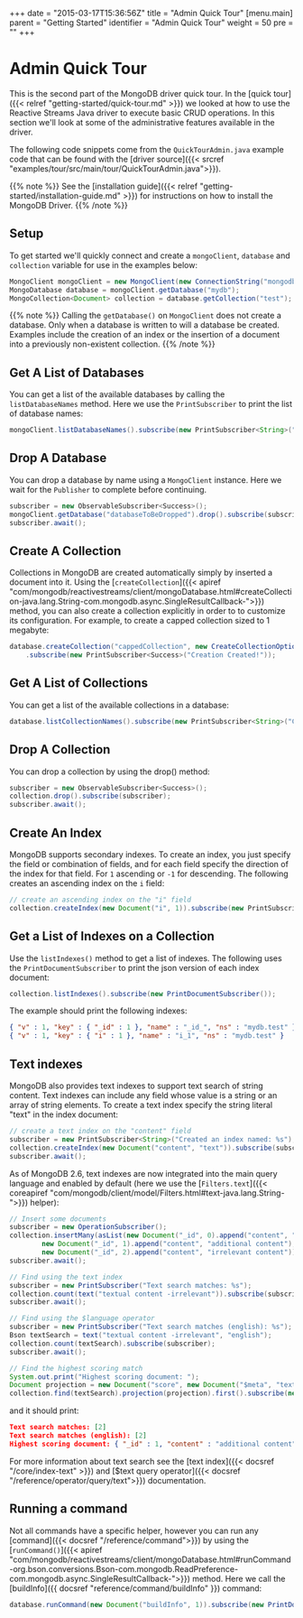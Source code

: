+++
date = "2015-03-17T15:36:56Z"
title = "Admin Quick Tour"
[menu.main]
  parent = "Getting Started"
  identifier = "Admin Quick Tour"
  weight = 50
  pre = "<i class='fa'></i>"
+++

# Admin Quick Tour

This is the second part of the MongoDB driver quick tour. In the
[quick tour]({{< relref "getting-started/quick-tour.md" >}}) we looked at how to
use the Reactive Streams Java driver to execute basic CRUD operations.  In this section we'll look at some of the
administrative features available in the driver.

The following code snippets come from the `QuickTourAdmin.java` example code
that can be found with the [driver
source]({{< srcref "examples/tour/src/main/tour/QuickTourAdmin.java">}}).

{{% note %}}
See the [installation guide]({{< relref "getting-started/installation-guide.md" >}})
for instructions on how to install the MongoDB Driver.
{{% /note %}}

## Setup

To get started we'll quickly connect and create a `mongoClient`, `database` and `collection`
variable for use in the examples below:

```java
MongoClient mongoClient = new MongoClient(new ConnectionString("mongodb://localhost"));
MongoDatabase database = mongoClient.getDatabase("mydb");
MongoCollection<Document> collection = database.getCollection("test");
```

{{% note %}}
Calling the `getDatabase()` on `MongoClient` does not create a database.
Only when a database is written to will a database be created.  Examples include the creation of an index or the insertion of a document 
into a previously non-existent collection.
{{% /note %}}

## Get A List of Databases

You can get a list of the available databases by calling the `listDatabaseNames` method.  Here we use the `PrintSubscriber` to print the list
of database names:

```java
mongoClient.listDatabaseNames().subscribe(new PrintSubscriber<String>("Database Names: %s"));
```


## Drop A Database

You can drop a database by name using a `MongoClient` instance. Here we wait for the `Publisher` to complete before continuing.

```java
subscriber = new ObservableSubscriber<Success>();
mongoClient.getDatabase("databaseToBeDropped").drop().subscribe(subscriber);
subscriber.await();
```

## Create A Collection

Collections in MongoDB are created automatically simply by inserted a document into it. Using the 
[`createCollection`]({{< apiref "com/mongodb/reactivestreams/client/mongoDatabase.html#createCollection-java.lang.String-com.mongodb.async.SingleResultCallback-">}}) method, 
you can also create a collection explicitly in order to to customize its configuration. For example, to create a capped collection sized to 1 megabyte:

```java
database.createCollection("cappedCollection", new CreateCollectionOptions().capped(true).sizeInBytes(0x100000))
    .subscribe(new PrintSubscriber<Success>("Creation Created!"));
```

## Get A List of Collections

You can get a list of the available collections in a database:

```java
database.listCollectionNames().subscribe(new PrintSubscriber<String>("Collection Names: %s"));
```

## Drop A Collection

You can drop a collection by using the drop() method:

```java
subscriber = new ObservableSubscriber<Success>();
collection.drop().subscribe(subscriber);
subscriber.await();
```

## Create An Index

MongoDB supports secondary indexes. To create an index, you just
specify the field or combination of fields, and for each field specify the direction of the index for that field.
For `1` ascending  or `-1` for descending. The following creates an ascending index on the `i` field:

```java
// create an ascending index on the "i" field
collection.createIndex(new Document("i", 1)).subscribe(new PrintSubscriber<String>("Created an index named: %s"));
```

## Get a List of Indexes on a Collection

Use the `listIndexes()` method to get a list of indexes. The following uses the
`PrintDocumentSubscriber` to print the json version of each index document:

```java
collection.listIndexes().subscribe(new PrintDocumentSubscriber());
```

The example should print the following indexes:

```json
{ "v" : 1, "key" : { "_id" : 1 }, "name" : "_id_", "ns" : "mydb.test" }
{ "v" : 1, "key" : { "i" : 1 }, "name" : "i_1", "ns" : "mydb.test" }
```

## Text indexes

MongoDB also provides text indexes to support text search of string
content. Text indexes can include any field whose value is a string or
an array of string elements. To create a text index specify the string
literal "text" in the index document:

```java
// create a text index on the "content" field
subscriber = new PrintSubscriber<String>("Created an index named: %s");
collection.createIndex(new Document("content", "text")).subscribe(subscriber);
subscriber.await();
```

As of MongoDB 2.6, text indexes are now integrated into the main query
language and enabled by default (here we use the [`Filters.text`]({{< coreapiref "com/mongodb/client/model/Filters.html#text-java.lang.String-">}}) helper):

```java
// Insert some documents
subscriber = new OperationSubscriber();
collection.insertMany(asList(new Document("_id", 0).append("content", "textual content"),
        new Document("_id", 1).append("content", "additional content"),
        new Document("_id", 2).append("content", "irrelevant content"))).subscribe(subscriber);
subscriber.await();

// Find using the text index
subscriber = new PrintSubscriber("Text search matches: %s");
collection.count(text("textual content -irrelevant")).subscribe(subscriber);
subscriber.await();

// Find using the $language operator
subscriber = new PrintSubscriber("Text search matches (english): %s");
Bson textSearch = text("textual content -irrelevant", "english");
collection.count(textSearch).subscribe(subscriber);
subscriber.await();

// Find the highest scoring match
System.out.print("Highest scoring document: ");
Document projection = new Document("score", new Document("$meta", "textScore"));
collection.find(textSearch).projection(projection).first().subscribe(new PrintDocumentSubscriber());
```

and it should print:

```json
Text search matches: [2]
Text search matches (english): [2]
Highest scoring document: { "_id" : 1, "content" : "additional content", "score" : 0.75 }
```

For more information about text search see the [text index]({{< docsref "/core/index-text" >}}) and
[$text query operator]({{< docsref "/reference/operator/query/text">}}) documentation.

## Running a command

Not all commands have a specific helper, however you can run any [command]({{< docsref "/reference/command">}})
by using the [`runCommand()`]({{< apiref "com/mongodb/reactivestreams/client/mongoDatabase.html#runCommand-org.bson.conversions.Bson-com.mongodb.ReadPreference-com.mongodb.async.SingleResultCallback-">}}) 
method.  Here we call the [buildInfo]({{ docsref "reference/command/buildInfo" }}) command:

```java
database.runCommand(new Document("buildInfo", 1)).subscribe(new PrintDocumentSubscriber());
```
